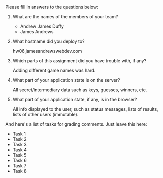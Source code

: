Please fill in answers to the questions below:


1. What are the names of the members of your team?

	- Andrew James Duffy
	- James Andrews

2. What hostname did you deploy to?
 
	hw06.jamesandrewswebdev.com

3. Which parts of this assignment did you have trouble with, if any?

	Adding different game names was hard.


4. What part of your application state is on the server?

	All secret/intermediary data such as keys, guesses, winners, etc.


5. What part of your application state, if any, is in the browser?

	All info displayed to the user, such as status messages, lists of results, lists of other users (immutable).

And here's a list of tasks for grading comments. Just leave this here:
 - Task 1
 - Task 2
 - Task 3
 - Task 4
 - Task 5
 - Task 6
 - Task 7
 - Task 8
